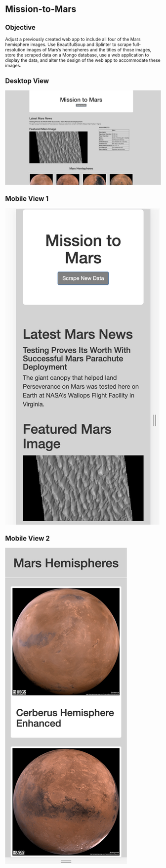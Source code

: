 # Mission-to-Mars

## Objective

Adjust a previously created web app to include all four of the Mars hemisphere images. Use BeautifulSoup and Splinter to scrape full-resolution images of Mars’s hemispheres and the titles of those images, store the scraped data on a Mongo database, use a web application to display the data, and alter the design of the web app to accommodate these images.

## Desktop View
![Desktop_View](https://github.com/PatriciaCB1/Mission-to-Mars/blob/main/M-2-M_dt.png)

## Mobile View 1
![Mobile_View_1](https://github.com/PatriciaCB1/Mission-to-Mars/blob/main/M-2-M_mob1.png)

## Mobile View 2
![Mobile_View_2](https://github.com/PatriciaCB1/Mission-to-Mars/blob/main/M-2-M_mob2.png)
